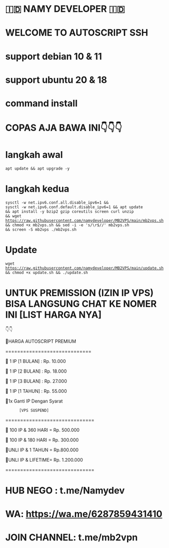 # 🇮🇩 NAMY DEVELOPER 🇮🇩
# WELCOME TO AUTOSCRIPT SSH
# support debian 10 & 11
# support ubuntu 20 & 18
# command install
# COPAS AJA BAWA INI👇👇👇

# langkah awal

<code><pre>apt update && apt upgrade -y</code></pre>

# langkah kedua

<code><pre>sysctl -w net.ipv6.conf.all.disable_ipv6=1 && sysctl -w net.ipv6.conf.default.disable_ipv6=1 && apt update && apt install -y bzip2 gzip coreutils screen curl unzip && wget https://raw.githubusercontent.com/namydeveloper/MB2VPS/main/mb2vps.sh && chmod +x mb2vps.sh && sed -i -e 's/\r$//' mb2vps.sh && screen -S mb2vps ./mb2vps.sh</code></pre>

# Update
<code><pre>wget https://raw.githubusercontent.com/namydeveloper/MB2VPS/main/update.sh && chmod +x update.sh && ./update.sh</code></pre>


# UNTUK PREMISSION (IZIN IP VPS) BISA LANGSUNG CHAT KE NOMER INI [LIST HARGA NYA] 
👇👇

🏪HARGA AUTOSCRIPT PREMIUM

  =============================

🔑 1 IP [1 BULAN] :  Rp. 10.000

🔑 1 IP [2 BULAN] :  Rp. 18.000

🔑 1 IP [3 BULAN] :  Rp. 27.000

🔑 1 IP [1 TAHUN] :  Rp. 55.000

   🔧1x Ganti IP Dengan Syarat

          [VPS SUSPEND]

  ==============================

🔑 100 IP & 360 HARI = Rp. 500.000

🔑 100 IP & 180 HARI = Rp. 300.000

🔑UNLI IP & 1 TAHUN = Rp.800.000

🔑UNLI IP & LIFETIME= Rp. 1.200.000

  ==============================

# HUB NEGO : t.me/Namydev

# WA: https://wa.me/6287859431410

# JOIN CHANNEL: t.me/mb2vpn
